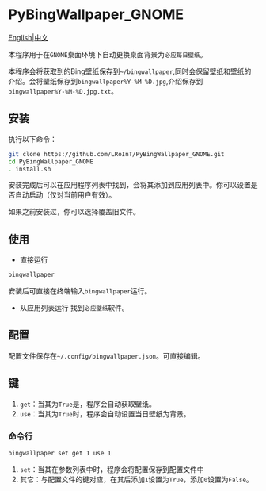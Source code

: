 # PyBingWallpaper_GNOME

[English](./README.md)|[中文](./README_zh.md)

本程序用于在`GNOME`桌面环境下自动更换桌面背景为`必应每日壁纸`。

本程序会将获取到的Bing壁纸保存到`~/bingwallpaper`,同时会保留壁纸和壁纸的介绍。会将壁纸保存到`bingwallpaper%Y-%M-%D.jpg`,介绍保存到`bingwallpaper%Y-%M-%D.jpg.txt`。

## 安装

执行以下命令：

```Bash
git clone https://github.com/LRoInT/PyBingWallpaper_GNOME.git
cd PyBingWallpaper_GNOME
. install.sh
```

安装完成后可以在应用程序列表中找到，会将其添加到应用列表中。你可以设置是否自动启动（仅对当前用户有效）。

如果之前安装过，你可以选择覆盖旧文件。

## 使用

- 直接运行

```Bash
bingwallpaper
```

安装后可直接在终端输入`bingwallpaper`运行。

- 从应用列表运行
找到`必应壁纸`软件。

## 配置

配置文件保存在`~/.config/bingwallpaper.json`。可直接编辑。

## 键

1. `get`：当其为`True`是，程序会自动获取壁纸。
2. `use`：当其为`True`时，程序会自动设置当日壁纸为背景。

### 命令行

```Bash
bingwallpaper set get 1 use 1
```

1. `set`：当其在参数列表中时，程序会将配置保存到配置文件中
2. 其它：与配置文件的键对应，在其后添加`1`设置为`True`，添加`0`设置为`False`。
